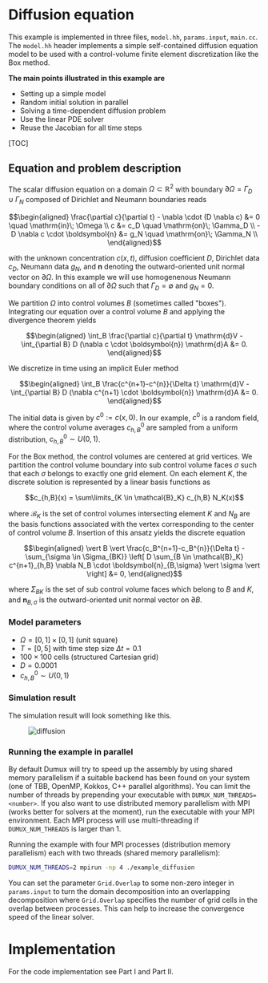 # Diffusion equation

This example is implemented in three files, `model.hh`, `params.input`, `main.cc`.
The `model.hh` header implements a simple self-contained diffusion equation model
to be used with a control-volume finite element discretization like the Box method.

__The main points illustrated in this example are__

* Setting up a simple model
* Random initial solution in parallel
* Solving a time-dependent diffusion problem
* Use the linear PDE solver
* Reuse the Jacobian for all time steps

[TOC]

## Equation and problem description

The scalar diffusion equation on a domain $\Omega \subset \mathbb{R}^2$
with boundary $\partial\Omega = \Gamma_D \cup \Gamma_N$ composed of Dirichlet and Neumann boundaries
reads

```math
\begin{aligned}
\frac{\partial c}{\partial t} - \nabla \cdot (D \nabla c) &= 0 \quad \mathrm{in}\; \Omega \\
                                                        c &= c_D  \quad \mathrm{on}\; \Gamma_D \\
                         -D \nabla c \cdot \boldsymbol{n} &= g_N    \quad \mathrm{on}\; \Gamma_N \\
\end{aligned}
```

with the unknown concentration $c(x,t)$, diffusion coefficient $D$, Dirichlet data $c_D$, Neumann data $g_N$,
and $\boldsymbol{n}$ denoting the outward-oriented unit normal vector on $\partial\Omega$.
In this example we will use homogenenous Neumann boundary conditions
on all of $\partial\Omega$ such that $\Gamma_D = \emptyset$ and $g_N = 0$.

We partition $\Omega$ into control volumes $B$ (sometimes called "boxes"). Integrating our equation over a control volume $B$
and applying the divergence theorem yields

```math
\begin{aligned}
\int_B \frac{\partial c}{\partial t} \mathrm{d}V - \int_{\partial B} D (\nabla c \cdot \boldsymbol{n}) \mathrm{d}A &= 0.
\end{aligned}
```

We discretize in time using an implicit Euler method

```math
\begin{aligned}
\int_B \frac{c^{n+1}-c^{n}}{\Delta t} \mathrm{d}V - \int_{\partial B} D (\nabla c^{n+1} \cdot \boldsymbol{n}) \mathrm{d}A &= 0.
\end{aligned}
```
The initial data is given by $c^0 := c(x, 0)$. In our example, $c^0$ is a random field, where the control volume
averages $c^0_{h,B}$ are sampled from a uniform distribution, $c^0_{h,B} \sim U(0,1)$.

For the Box method, the control volumes are centered at grid vertices. We partition the control volume boundary
into sub control volume faces $\sigma$ such that each $\sigma$ belongs to exactly one grid element. On each element $K$,
the discrete solution is represented by a linear basis functions as

```math
c_{h,B}(x) = \sum\limits_{K \in \mathcal{B}_K} c_{h,B} N_K(x)
```

where $\mathcal{B}_K$ is the set of control volumes intersecting element $K$ and $N_B$ are the basis functions associated
with the vertex corresponding to the center of control volume $B$. Insertion of this ansatz yields the discrete equation

```math
\begin{aligned}
\vert B \vert \frac{c_B^{n+1}-c_B^{n}}{\Delta t} - \sum_{\sigma \in \Sigma_{BK}} \left[ D \sum_{B \in \mathcal{B}_K} c^{n+1}_{h,B} \nabla N_B \cdot \boldsymbol{n}_{B,\sigma} \vert \sigma \vert \right] &= 0,
\end{aligned}
```

where $\Sigma_{BK}$ is the set of sub control volume faces which belong to $B$ and $K$, and $\boldsymbol{n}_{B,\sigma}$ is the outward-oriented
unit normal vector on $\partial B$.

### Model parameters

* $\Omega = [0,1]\times[0,1]$ (unit square)
* $T = [0,5]$ with time step size $\Delta t =  0.1$
* $100 \times 100$ cells (structured Cartesian grid)
* $D = 0.0001$
* $c^0_{h,B} \sim U(0,1)$

### Simulation result

The simulation result will look something like this.

<figure><img src="img/diffusion.gif" alt="diffusion"/></figure>

### Running the example in parallel

By default Dumux will try to speed up the assembly by using shared memory parallelism if a suitable
backend has been found on your system (one of TBB, OpenMP, Kokkos, C++ parallel algorithms).
You can limit the number of threads by prepending your executable with `DUMUX_NUM_THREADS=<number>`.
If you also want to use distributed memory parallelism with MPI (works better for solvers at the moment),
run the executable with your MPI environment. Each MPI process will use multi-threading if
`DUMUX_NUM_THREADS` is larger than $1$.

Running the example with four MPI processes (distribution memory parallelism)
each with two threads (shared memory parallelism):

```sh
DUMUX_NUM_THREADS=2 mpirun -np 4 ./example_diffusion
```

You can set the parameter `Grid.Overlap` to some non-zero integer in `params.input`
to turn the domain decomposition into an overlapping decomposition where
`Grid.Overlap` specifies the number of grid cells in the overlap between processes.
This can help to increase the convergence speed of the linear solver.

# Implementation

For the code implementation see Part I and Part II.
